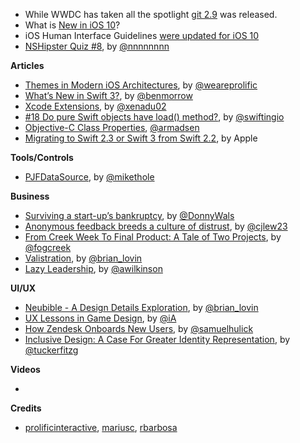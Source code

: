 
* While WWDC has taken all the spotlight [git 2.9](https://github.com/blog/2188-git-2-9-has-been-released) was released.
* What is [New in iOS 10](https://developer.apple.com/library/prerelease/content/releasenotes/General/WhatsNewIniOS/Articles/iOS10.html#//apple_ref/doc/uid/TP40017084-SW1)?
* iOS Human Interface Guidelines [were updated for iOS 10](https://developer.apple.com/ios/human-interface-guidelines/overview/whats-new/?utm_source=designernews)
* [NSHipster Quiz #8](http://nshipster.com/nshipster-quiz-8/), by [@nnnnnnnn](https://twitter.com/nnnnnnnn)

**Articles**

* [Themes in Modern iOS Architectures](http://blog.prolificinteractive.com/2016/06/10/themes-in-modern-ios-architectures/), by [@weareprolific](https://twitter.com/weareprolific)
* [What’s New in Swift 3?](https://www.raywenderlich.com/135655/whats-new-swift-3), by [@benmorrow](https://twitter.com/benmorrow)
* [Xcode Extensions](http://www.russbishop.net/xcode-extensions), by [@xenadu02](https://twitter.com/xenadu02)
* [\#18 Do pure Swift objects have load() method?](https://swifting.io/blog/2016/06/13/18-do-pure-swift-objects-have-load-method/), by [@swiftingio](https://twitter.com/swiftingio)
* [Objective-C Class Properties](http://blog.andrewmadsen.com/post/145919242155/objective-c-class-properties), [@armadsen](https://twitter.com/armadsen)
* [Migrating to Swift 2.3 or Swift 3 from Swift 2.2](https://swift.org/migration-guide/), by Apple

**Tools/Controls**

* [PJFDataSource](https://github.com/square/PJFDataSource), by [@mikethole](https://twitter.com/mikethole)

**Business**

* [Surviving a start-up’s bankruptcy](http://blog.donnywals.com/surviving-a-start-ups-bankruptcy/), by [@DonnyWals](https://twitter.com/DonnyWals)
* [Anonymous feedback breeds a culture of distrust](https://m.signalvnoise.com/anonymous-feedback-is-evil-17ef2be54e47), by [@cjlew23](https://twitter.com/cjlew23)
* [From Creek Week To Final Product: A Tale of Two Projects](http://blog.fogcreek.com/from-creek-week-to-final-product-a-tale-of-two-projects/), by [@fogcreek](https://twitter.com/fogcreek/)
* [Valistration](http://www.brianlovin.com/journal/575ee225781b270e00666c9a), by [@brian_lovin](https://twitter.com/brian_lovin)
* [Lazy Leadership](https://medium.com/the-modern-team/lazy-leadership-8ba19e34f959#.me2ffnqqh), by [@awilkinson](https://twitter.com/awilkinson)

**UI/UX**

* [Neubible - A Design Details Exploration](http://www.brianlovin.com/design-details/neubible-for-ios), by [@brian_lovin](https://twitter.com/brian_lovin)
* [UX Lessons in Game Design](https://ia.net/know-how/game-design), by [@iA](https://twitter.com/iA)
* [How Zendesk Onboards New Users](http://www.useronboard.com/how-zendesk-onboards-new-users/), by [@samuelhulick](https://twitter.com/samuelhulick)
* [Inclusive Design: A Case For Greater Identity Representation](http://www.uxbooth.com/articles/inclusive-design-greater-identity-representation/), by [@tuckerfitzg](https://twitter.com/tuckerfitzg)

**Videos**

*

**Credits**

* [prolificinteractive](https://github.com/prolificinteractive), [mariusc](https://github.com/mariusc), [rbarbosa](https://github.com/rbarbosa)
